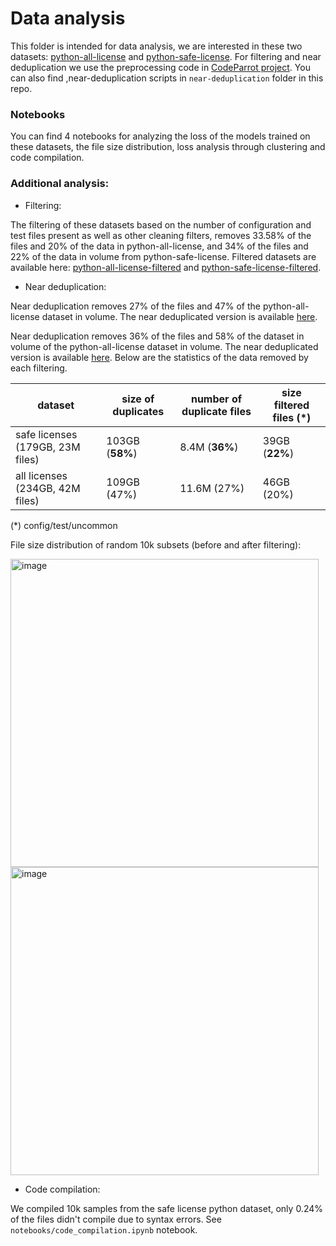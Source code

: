 
# Data analysis
This folder is intended for data analysis, we are interested in these two datasets: [python-all-license](https://huggingface.co/datasets/BigCode/github_dump_python_only_any_license_decompressed) and [python-safe-license](https://huggingface.co/datasets/bigcode/python_safe_license).
For filtering and near deduplication we use the preprocessing code in [CodeParrot project](https://github.com/huggingface/transformers/tree/main/examples/research_projects/codeparrot). You can also find ,near-deduplication scripts in `near-deduplication` folder in this repo.
### Notebooks
You can find 4 notebooks for analyzing the loss of the models trained on these datasets, the file size distribution, loss analysis through clustering and code compilation.

### Additional analysis:
* Filtering:

The filtering of these datasets based on the number of configuration and test files present as well as other cleaning filters, removes 33.58% of the files and 20% of the data in python-all-license, and 34% of the files and 22% of the data in volume from python-safe-license. Filtered datasets are available here: [python-all-license-filtered](https://huggingface.co/datasets/BigCode/github-python-all-license-conf-test-filter) and [python-safe-license-filtered](https://huggingface.co/datasets/BigCode/github-python-safe-license-conf-test-filter).

* Near deduplication:

Near deduplication removes 27% of the files and 47% of the python-all-license dataset in volume. The near deduplicated version is available [here](https://huggingface.co/datasets/BigCode/github-python-any-license-near-dedup). 

Near deduplication removes 36% of the files and 58% of the dataset in volume of the python-all-license dataset in volume. The near deduplicated version is available [here](https://huggingface.co/datasets/BigCode/github-python-safe-licenses-near-dedup). Below are the statistics of the data removed by each filtering.

|dataset | size of duplicates | number of duplicate files |size filtered files (*)|
|-------|--------|---------|---------|
|safe licenses (179GB, 23M files)| 103GB (**58%**)| 8.4M (**36%**)| 39GB (**22%**)|
|all licenses (234GB, 42M files)|109GB (47%)| 11.6M (27%)| 46GB (20%)|

(*) config/test/uncommon

File size distribution of random 10k subsets (before and after filtering):

<img width="493" alt="image" src="https://user-images.githubusercontent.com/44069155/183675926-13bf6f5b-b9c7-4def-91fb-4fb46ee1d505.png">

<img width="493" alt="image" src="https://user-images.githubusercontent.com/44069155/183676271-962dff8b-4759-4950-b8cb-f07d2364ebde.png">

* Code compilation:

We compiled 10k samples from the safe license python dataset, only 0.24% of the files didn't compile due to syntax errors. See `notebooks/code_compilation.ipynb` notebook.
